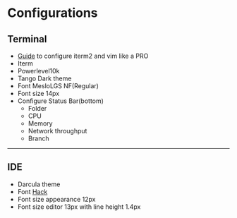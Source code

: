 # Configurations

## Terminal

* [Guide](https://medium.com/@jeantimex/how-to-configure-iterm2-and-vim-like-a-pro-on-macos-e303d25d5b5c) to configure iterm2 and vim like a PRO
* Iterm
* Powerlevel10k
* Tango Dark theme
* Font MesloLGS NF(Regular)
* Font size 14px
* Configure Status Bar(bottom)
    * Folder
    * CPU
    * Memory
    * Network throughput
    * Branch

---

## IDE

* Darcula theme
* Font [Hack](https://www.wfonts.com/font/hack)
* Font size appearance 12px
* Font size editor 13px with line height 1.4px
